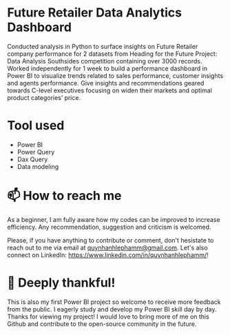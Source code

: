 # Future Retailer Data Analytics Dashboard
Conducted analysis in Python to surface insights on Future Retailer company performance for 2 datasets from Heading for the Future Project: Data Analysis Southsides competition containing over 3000 records. Worked independently for 1 week to build a performance dashboard in Power BI to visualize trends related to sales performance, customer insights and agents performance. Give insights and recommendations geared towards C-level executives focusing on widen their markets and optimal product categories’ price.
# Tool used
- Power BI
- Power Query
- Dax Query
- Data modeling
# 📫 How to reach me
As a beginner, I am fully aware how my codes can be improved to increase efficiency. Any recommendation, suggestion and criticism is welcomed. 

Please, if you have anything to contribute or comment, don't hesistate to reach out to me via email at quynhanhlephamm@gmail.com. Let's also connect on LinkedIn: https://www.linkedin.com/in/quynhanhlephamm/!
# 👯 Deeply thankful!
This is also my first Power BI project so welcome to receive more feedback from the public. I eagerly study and develop my Power BI skill day by day. 
Thanks for viewing my project! I would love to bring more of me on this Github and contribute to the open-source community in the future. 
<!--


